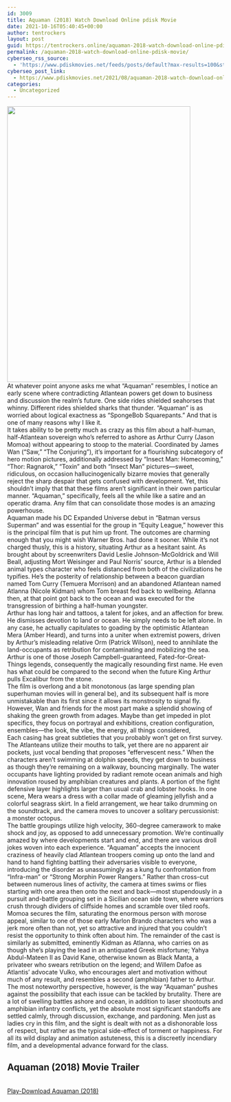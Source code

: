 ```yaml
---
id: 3009
title: Aquaman (2018) Watch Download Online pdisk Movie
date: 2021-10-16T05:40:45+00:00
author: tentrockers
layout: post
guid: https://tentrockers.online/aquaman-2018-watch-download-online-pdisk-movie/
permalink: /aquaman-2018-watch-download-online-pdisk-movie/
cyberseo_rss_source:
  - 'https://www.pdiskmovies.net/feeds/posts/default?max-results=100&start-index=801'
cyberseo_post_link:
  - https://www.pdiskmovies.net/2021/08/aquaman-2018-watch-download-online.html
categories:
  - Uncategorized
---
```

<div class="separator">
  <a href="https://1.bp.blogspot.com/-VHnRLJ_XVpo/YSaeCuVvXJI/AAAAAAAAAYQ/JKW7CU85poMJvS7a159NTd86xkIdDA9UQCLcBGAsYHQ/s2048/Aquaman%2B%25282018%2529%2BWatch%2BDownload%2BOnline%2Bpdisk%2BMovie.jpg" imageanchor="1"><img loading="lazy" border="0" data-original-height="2048" data-original-width="1365" height="640" src="https://1.bp.blogspot.com/-VHnRLJ_XVpo/YSaeCuVvXJI/AAAAAAAAAYQ/JKW7CU85poMJvS7a159NTd86xkIdDA9UQCLcBGAsYHQ/w426-h640/Aquaman%2B%25282018%2529%2BWatch%2BDownload%2BOnline%2Bpdisk%2BMovie.jpg" width="426" /></a>
</div>

<div>
  <div>
    <span>At whatever point anyone asks me what &#8220;Aquaman&#8221; resembles, I notice an early scene where contradicting Atlantean powers get down to business and discussion the realm&#8217;s future. One side rides shielded seahorses that whinny. Different rides shielded sharks that thunder. &#8220;Aquaman&#8221; is as worried about logical exactness as &#8220;SpongeBob Squarepants.&#8221; And that is one of many reasons why I like it.&nbsp;</span>
  </div>
  
  <div>
    <span>It takes ability to be pretty much as crazy as this film about a half-human, half-Atlantean sovereign who&#8217;s referred to ashore as Arthur Curry (Jason Momoa) without appearing to stoop to the material. Coordinated by James Wan (&#8220;Saw,&#8221; &#8220;The Conjuring&#8221;), it&#8217;s important for a flourishing subcategory of hero motion pictures, additionally addressed by &#8220;Insect Man: Homecoming,&#8221; &#8220;Thor: Ragnarok,&#8221; &#8220;Toxin&#8221; and both &#8220;Insect Man&#8221; pictures—sweet, ridiculous, on occasion hallucinogenically bizarre movies that generally reject the sharp despair that gets confused with development. Yet, this shouldn&#8217;t imply that that these films aren&#8217;t significant in their own particular manner. &#8220;Aquaman,&#8221; specifically, feels all the while like a satire and an operatic drama. Any film that can consolidate those modes is an amazing powerhouse.&nbsp;</span>
  </div>
  
  <div>
    <span>Aquaman made his DC Expanded Universe debut in &#8220;Batman versus Superman&#8221; and was essential for the group in &#8220;Equity League,&#8221; however this is the principal film that is put him up front. The outcomes are charming enough that you might wish Warner Bros. had done it sooner. While it&#8217;s not charged thusly, this is a history, situating Arthur as a hesitant saint. As brought about by screenwriters David Leslie Johnson-McGoldrick and Will Beall, adjusting Mort Weisinger and Paul Norris&#8217; source, Arthur is a blended animal types character who feels distanced from both of the civilizations he typifies. He&#8217;s the posterity of relationship between a beacon guardian named Tom Curry (Temuera Morrison) and an abandoned Atlantean named Atlanna (Nicole Kidman) whom Tom breast fed back to wellbeing. Atlanna then, at that point got back to the ocean and was executed for the transgression of birthing a half-human youngster.&nbsp;</span>
  </div>
  
  <div>
    <span>Arthur has long hair and tattoos, a talent for jokes, and an affection for brew. He dismisses devotion to land or ocean. He simply needs to be left alone. In any case, he actually capitulates to goading by the optimistic Atlantean Mera (Amber Heard), and turns into a uniter when extremist powers, driven by Arthur&#8217;s misleading relative Orm (Patrick Wilson), need to annihilate the land-occupants as retribution for contaminating and mobilizing the sea. Arthur is one of those Joseph Campbell-guaranteed, Fated-for-Great-Things legends, consequently the magically resounding first name. He even has what could be compared to the second when the future King Arthur pulls Excalibur from the stone.&nbsp;</span>
  </div>
  
  <div>
    <span>The film is overlong and a bit monotonous (as large spending plan superhuman movies will in general be), and its subsequent half is more unmistakable than its first since it allows its monstrosity to signal fly. However, Wan and friends for the most part make a splendid showing of shaking the green growth from adages. Maybe than get impeded in plot specifics, they focus on portrayal and exhibitions, creation configuration, ensembles—the look, the vibe, the energy, all things considered,&nbsp;</span>
  </div>
  
  <div>
    <span>Each casing has great subtleties that you probably won&#8217;t get on first survey. The Atlanteans utilize their mouths to talk, yet there are no apparent air pockets, just vocal bending that proposes &#8220;effervescent ness.&#8221; When the characters aren&#8217;t swimming at dolphin speeds, they get down to business as though they&#8217;re remaining on a walkway, bouncing marginally. The water occupants have lighting provided by radiant remote ocean animals and high innovation roused by amphibian creatures and plants. A portion of the fight defensive layer highlights larger than usual crab and lobster hooks. In one scene, Mera wears a dress with a collar made of gleaming jellyfish and a colorful seagrass skirt. In a field arrangement, we hear taiko drumming on the soundtrack, and the camera moves to uncover a solitary percussionist: a monster octopus.&nbsp;</span>
  </div>
  
  <div>
    <span>The battle groupings utilize high velocity, 360-degree camerawork to make shock and joy, as opposed to add unnecessary promotion. We&#8217;re continually amazed by where developments start and end, and there are various droll jokes woven into each experience. &#8220;Aquaman&#8221; accepts the innocent craziness of heavily clad Atlantean troopers coming up onto the land and hand to hand fighting battling their adversaries visible to everyone, introducing the disorder as unassumingly as a kung fu confrontation from &#8220;Infra-man&#8221; or &#8220;Strong Morphin Power Rangers.&#8221; Rather than cross-cut between numerous lines of activity, the camera at times swims or flies starting with one area then onto the next and back—most stupendously in a pursuit and-battle grouping set in a Sicilian ocean side town, where warriors crush through dividers of cliffside homes and scramble over tiled roofs.&nbsp;</span>
  </div>
  
  <div>
    <span>Momoa secures the film, saturating the enormous person with morose appeal, similar to one of those early Marlon Brando characters who was a jerk more often than not, yet so attractive and injured that you couldn&#8217;t resist the opportunity to think often about him. The remainder of the cast is similarly as submitted, eminently Kidman as Atlanna, who carries on as though she&#8217;s playing the lead in an antiquated Greek misfortune; Yahya Abdul-Mateen II as David Kane, otherwise known as Black Manta, a privateer who swears retribution on the legend; and Willem Dafoe as Atlantis&#8217; advocate Vulko, who encourages alert and motivation without much of any result, and resembles a second (amphibian) father to Arthur.&nbsp;</span>
  </div>
  
  <div>
    <span>The most noteworthy perspective, however, is the way &#8220;Aquaman&#8221; pushes against the possibility that each issue can be tackled by brutality. There are a lot of swelling battles ashore and ocean, in addition to laser shootouts and amphibian infantry conflicts, yet the absolute most significant standoffs are settled calmly, through discussion, exchange, and pardoning. Men just as ladies cry in this film, and the sight is dealt with not as a dishonorable loss of respect, but rather as the typical side-effect of torment or happiness. For all its wild display and animation astuteness, this is a discreetly incendiary film, and a developmental advance forward for the class.</span>
  </div>
</div>

<div>
  <h2>
    <span>Aquaman (2018) Movie Trailer</span>
  </h2>
</div>

  
<a href="https://kofilink.com/1/bnYyaXhwMDAxNXF1?dn=1" onclick="window.open('https://kofilink.com/1/bnYyaXhwMDAxNXF1?dn=1','popup','width=600,height=600'); return false;" target="popup" rel="noopener"><br /> Play-Download Aquaman (2018)<br /> </a>